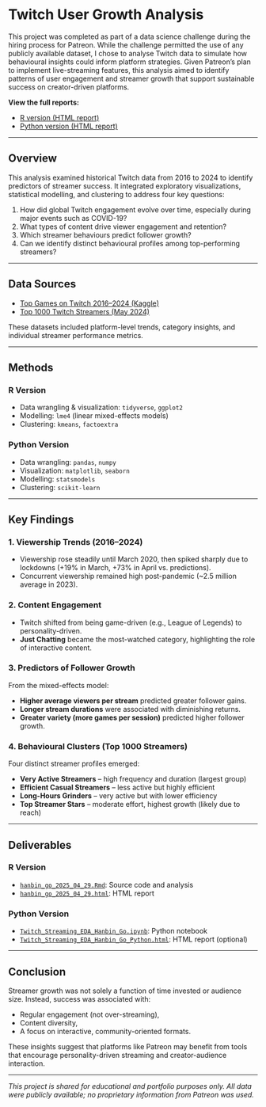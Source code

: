 # Twitch User Growth Analysis

This project was completed as part of a data science challenge during the hiring process for Patreon. While the challenge permitted the use of any publicly available dataset, I chose to analyse Twitch data to simulate how behavioural insights could inform platform strategies. Given Patreon’s plan to implement live-streaming features, this analysis aimed to identify patterns of user engagement and streamer growth that support sustainable success on creator-driven platforms.

**View the full reports:**
- [R version (HTML report)](https://hanbingo.github.io/twitch-user-growth-analysis/)
- [Python version (HTML report)](https://hanbingo.github.io/twitch-user-growth-analysis/Twitch_Streaming_EDA_Hanbin_Go_Python.html)

---

## Overview

This analysis examined historical Twitch data from 2016 to 2024 to identify predictors of streamer success. It integrated exploratory visualizations, statistical modelling, and clustering to address four key questions:

1. How did global Twitch engagement evolve over time, especially during major events such as COVID-19?
2. What types of content drive viewer engagement and retention?
3. Which streamer behaviours predict follower growth?
4. Can we identify distinct behavioural profiles among top-performing streamers?

---

## Data Sources

- [Top Games on Twitch 2016–2024 (Kaggle)](https://www.kaggle.com/datasets/rankirsh/evolution-of-top-games-on-twitch)
- [Top 1000 Twitch Streamers (May 2024)](https://www.kaggle.com/datasets/hibrahimag1/top-1000-twitch-streamers-data-may-2024)

These datasets included platform-level trends, category insights, and individual streamer performance metrics.

---

## Methods

### R Version
- Data wrangling & visualization: `tidyverse`, `ggplot2`
- Modelling: `lme4` (linear mixed-effects models)
- Clustering: `kmeans`, `factoextra`

### Python Version
- Data wrangling: `pandas`, `numpy`
- Visualization: `matplotlib`, `seaborn`
- Modelling: `statsmodels`
- Clustering: `scikit-learn`

---

## Key Findings

### 1. Viewership Trends (2016–2024)
- Viewership rose steadily until March 2020, then spiked sharply due to lockdowns (+19% in March, +73% in April vs. predictions).
- Concurrent viewership remained high post-pandemic (~2.5 million average in 2023).

### 2. Content Engagement
- Twitch shifted from being game-driven (e.g., League of Legends) to personality-driven.
- **Just Chatting** became the most-watched category, highlighting the role of interactive content.

### 3. Predictors of Follower Growth
From the mixed-effects model:
- **Higher average viewers per stream** predicted greater follower gains.
- **Longer stream durations** were associated with diminishing returns.
- **Greater variety (more games per session)** predicted higher follower growth.

### 4. Behavioural Clusters (Top 1000 Streamers)
Four distinct streamer profiles emerged:
- **Very Active Streamers** – high frequency and duration (largest group)
- **Efficient Casual Streamers** – less active but highly efficient
- **Long-Hours Grinders** – very active but with lower efficiency
- **Top Streamer Stars** – moderate effort, highest growth (likely due to reach)

---

## Deliverables

### R Version
- [`hanbin_go_2025_04_29.Rmd`](./hanbin_go_2025_04_29.Rmd): Source code and analysis
- [`hanbin_go_2025_04_29.html`](./hanbin_go_2025_04_29.html): HTML report

### Python Version
- [`Twitch_Streaming_EDA_Hanbin_Go.ipynb`](./Twitch_Streaming_EDA_Hanbin_Go.ipynb): Python notebook
- [`Twitch_Streaming_EDA_Hanbin_Go_Python.html`](./Twitch_Streaming_EDA_Hanbin_Go_Python.html): HTML report (optional)

---

## Conclusion

Streamer growth was not solely a function of time invested or audience size. Instead, success was associated with:
- Regular engagement (not over-streaming),
- Content diversity,
- A focus on interactive, community-oriented formats.

These insights suggest that platforms like Patreon may benefit from tools that encourage personality-driven streaming and creator-audience interaction.

---

*This project is shared for educational and portfolio purposes only. All data were publicly available; no proprietary information from Patreon was used.*